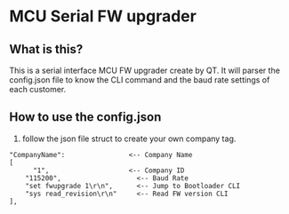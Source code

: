 # MCU Serial FW upgrader

## What is this?
This is a serial interface MCU FW upgrader create by QT.
It will parser the config.json file to know the CLI command and the baud rate settings of each customer.

## How to use the config.json
1. follow the json file struct to create your own company tag.
```
"CompanyName":                <-- Company Name
[
      "1",                    <-- Company ID
	"115200",                   <-- Baud Rate
	"set fwupgrade 1\r\n",      <-- Jump to Bootloader CLI
	"sys read_revision\r\n"     <-- Read FW version CLI
],
```
